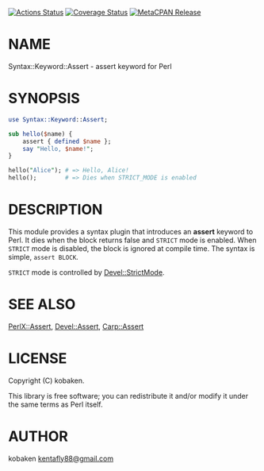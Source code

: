 [![Actions Status](https://github.com/kfly8/Syntax-Keyword-Assert/actions/workflows/test.yml/badge.svg)](https://github.com/kfly8/Syntax-Keyword-Assert/actions) [![Coverage Status](https://img.shields.io/coveralls/kfly8/Syntax-Keyword-Assert/main.svg?style=flat)](https://coveralls.io/r/kfly8/Syntax-Keyword-Assert?branch=main) [![MetaCPAN Release](https://badge.fury.io/pl/Syntax-Keyword-Assert.svg)](https://metacpan.org/release/Syntax-Keyword-Assert)
# NAME

Syntax::Keyword::Assert - assert keyword for Perl

# SYNOPSIS

```perl
use Syntax::Keyword::Assert;

sub hello($name) {
    assert { defined $name };
    say "Hello, $name!";
}

hello("Alice"); # => Hello, Alice!
hello();        # => Dies when STRICT_MODE is enabled
```

# DESCRIPTION

This module provides a syntax plugin that introduces an **assert** keyword to Perl.
It dies when the block returns false and `STRICT` mode is enabled. When `STRICT` mode is disabled, the block is ignored at compile time. The syntax is simple, `assert BLOCK`.

`STRICT` mode is controlled by [Devel::StrictMode](https://metacpan.org/pod/Devel%3A%3AStrictMode).

# SEE ALSO

[PerlX::Assert](https://metacpan.org/pod/PerlX%3A%3AAssert), [Devel::Assert](https://metacpan.org/pod/Devel%3A%3AAssert), [Carp::Assert](https://metacpan.org/pod/Carp%3A%3AAssert)

# LICENSE

Copyright (C) kobaken.

This library is free software; you can redistribute it and/or modify
it under the same terms as Perl itself.

# AUTHOR

kobaken <kentafly88@gmail.com>
